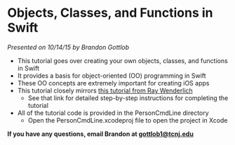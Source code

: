# Objects, Classes, and Functions in Swift
*Presented on 10/14/15 by Brandon Gottlob*
- This tutorial goes over creating your own objects, classes, and functions in Swift
- It provides a basis for object-oriented (OO) programming in Swift
- These OO concepts are extremely important for creating iOS apps
- This tutorial closely mirrors [this tutorial from Ray Wenderlich](http://www.raywenderlich.com/114234/learn-to-code-ios-apps-with-swift-tutorial-3-arrays-objects-and-classes)
    - See that link for detailed step-by-step instructions for completing the tutorial
- All of the tutorial code is provided in the PersonCmdLine directory
    - Open the PersonCmdLine.xcodeproj file to open the project in Xcode

**If you have any questions, email Brandon at gottlob1@tcnj.edu**
